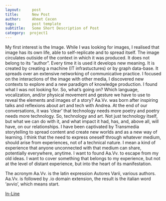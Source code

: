 ```yaml
---
layout:     post
title:      New Post
author:     Ahmet Cecen
tags: 		post template
subtitle:  	Some Short Description of Post
category:  project1
---
```

<!-- Start Writing Below in Markdown -->

My first interest is the Image.
While I was looking for images, I realised that image has its own life, able to self-replicate and to spread itself. The image circulates outiside of the context in which it was produced. It does not belong to its “author”. Every time it is used it develops new meaning. It is created by creating a machine (IT infrastuctures) or by graph data-base. It spreads over an extensive networking of communicative practice. I focused on the interactions of the image with other media, I discovered new contexts to explore and a new paradigm of knowledge production.
I found what I was not looking for.
So, what’s going on? Which language, vocalization, and/or physical movement and gesture we have to use to reveal the elements and images of a story?
Aa.Vv. was born after inspiring talks and reflexions about art and tech with Andrea. At the end of our conversations, it was ‘clear’ that technology needs more poetry and poetry needs more technology.
So, technology and art. Not just technology itself, but what we can do with it, and what impact it had, has, and, above all, will have, on our relationships.
I have been captivated by Transmedia storytelling to spread content and create new worlds and as a new way of learning. I think that the need to express oneself through whatever medium, should arise from experiences, not of a technical nature. I mean a kind of experience that anyone unconnected with that medium can share, potentially everywhere, anytime.
I want to found Aa.Vv. to escape from my old ideas. I want to cover something that belongs to my experience, but not at the level of distant experience, but into the heart of its manifestation.

The acronym Aa.Vv. is the latin expression Autores Varii, various authors. Aa.Vv. is followed by .io domain extension, the result is the italian word ‘avvio’, which means start.


[In-Line](https://ablog.aavv.io/why-i-found-aa-vv-cd6c35d94c70)

